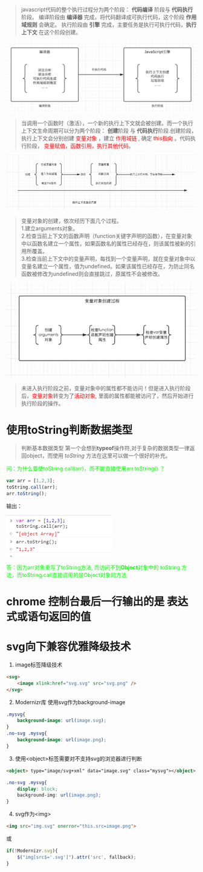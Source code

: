 > javascript代码的整个执行过程分为两个阶段： **代码编译** 阶段与 **代码执行** 阶段。
编译阶段由 **编译器** 完成，将代码翻译成可执行代码，这个阶段 **作用域规则** 会确定。
执行阶段由 **引擎** 完成，主要任务是执行可执行代码，**执行上下文** 在这个阶段创建。

![img](./img/1.png)

> 当调用一个函数时（激活），一个新的执行上下文就会被创建。而一个执行上下文生命周期可以分为两个阶段： **创建**阶段 与 **代码执行**阶段.创建阶段，执行上下文会分别创建 <font style='color:red'> 变量对象 </font> ，建立<font style='color:red'> 作用域链 </font>, 确定<font style='color:red'> this指向 </font>。代码执行阶段，<font style='color:red'> 变量赋值，函数引用，执行其他代码</font>。

![img](./img/2.png)

> 变量对象的创建，依次经历下面几个过程。<br />
1.建立arguments对象。<br />
2.检查当前上下文的函数声明（function关键字声明的函数），在变量对象中以函数名建立一个属性，如果函数名的属性已经存在，则该属性被新的引用所覆盖。<br />
3.检查当前上下文中的变量声明，每找到一个变量声明，就在变量对象中以变量名建立一个属性，值为undefined。如果该属性已经存在，为防止同名函数被修改为undefined则会直接跳过，原属性不会被修改。

![img](./img/3.png)

> 未进入执行阶段之前，变量对象中的属性都不能访问！但是进入执行阶段后，<font style='color:red'>变量对象</font>转变为了<font style='color:red'>活动对象</font>, 里面的属性都能被访问了，然后开始进行执行阶段的操作。

# 使用toString判断数据类型

>判断基本数据类型 第一个会想到**typeof**操作符,对于复杂的数据类型一律返回object，而使用 _toString_ 方法在这里可以做一个很好的补充。

<font color=#00ff00>问：为什么要使toString.call(arr)，而不能直接使用arr.toString() ？</font>

```js
var arr = [1,2,3];
toString.call(arr);
arr.toString();

```
输出：

![image](./img/toString.png)

<font color=#00ff00>答：因为arr对象重写了toString方法, 而访问不到**Object**对象中的 toString 方法，而toString.call直接调用的是Object对象的方法</font>


# chrome 控制台最后一行输出的是 表达式或语句返回的值

# svg向下兼容优雅降级技术
1. image标签降级技术
```html
<svg>
    <image xlink:href="svg.svg" src="svg.png" />
</svg>

```
2. Modernizr库
使用svg作为background-image
```css
.mysvg{
    background-image: url(image.svg);
}
.no-svg .mysvg{
    background-image: url(image.png);
}
```
3. 使用\<object>标签需要对不支持svg的浏览器进行判断
```html
<object> type="image/svg+xml" data="image.svg" class="mysvg"></object>
```
```css
.no-svg .mysvg{
    display: block;
    background-img: url(image.png);
}
```
4. svg作为\<img>
```html
<img src="img.svg" onerror="this.src=image.png">
```
或
```js
if(!Modernizr.svg){
    $("img[src$='.svg']").attr('src', fallback);
}
```